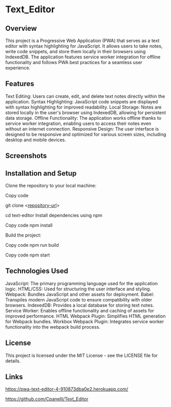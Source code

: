 # Text_Editor

## Overview

This project is a Progressive Web Application (PWA) that serves as a text editor with syntax highlighting for JavaScript. It allows users to take notes, write code snippets, and store them locally in their browsers using IndexedDB. The application features service worker integration for offline functionality and follows PWA best practices for a seamless user experience.

## Features

Text Editing: Users can create, edit, and delete text notes directly within the application.
Syntax Highlighting: JavaScript code snippets are displayed with syntax highlighting for improved readability.
Local Storage: Notes are stored locally in the user's browser using IndexedDB, allowing for persistent data storage.
Offline Functionality: The application works offline thanks to service worker integration, enabling users to access their notes even without an internet connection.
Responsive Design: The user interface is designed to be responsive and optimized for various screen sizes, including desktop and mobile devices.

 ##  Screenshots


## Installation and Setup

Clone the repository to your local machine:

Copy code

git clone <[repository-url](https://github.com/Cpanelli/Text_Editor.git)>

cd text-editor
Install dependencies using npm

Copy code
npm install

Build the project:

Copy code
npm run build

Copy code
npm start

## Technologies Used

JavaScript: The primary programming language used for the application logic.
HTML/CSS: Used for structuring the user interface and styling.
Webpack: Bundles JavaScript and other assets for deployment.
Babel: Transpiles modern JavaScript code to ensure compatibility with older browsers.
IndexedDB: Provides a local database for storing text notes.
Service Worker: Enables offline functionality and caching of assets for improved performance.
HTML Webpack Plugin: Simplifies HTML generation for Webpack bundles.
Workbox Webpack Plugin: Integrates service worker functionality into the webpack build process.

## License

This project is licensed under the MIT License - see the LICENSE file for details.

## Links 

https://pwa-text-editor-4-910873dba0e2.herokuapp.com/

https://github.com/Cpanelli/Text_Editor